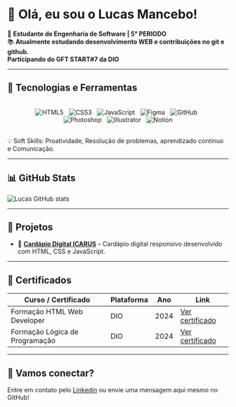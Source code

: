 # 👋 Olá, eu sou o Lucas Mancebo!

🎯 **Estudante de Engenharia de Software | 5° PERIODO**  
📚 **Atualmente estudando desenvolvimento WEB e contribuições no git e github.**  
   **Participando do GFT START#7 da DIO**  

---

## 🚀 Tecnologias e Ferramentas

<br>
<div align="center">

<span style="margin-right: 8px;">
  <img src="https://img.shields.io/badge/HTML5-e44d26?style=for-the-badge&logo=html5&logoColor=white" alt="HTML5" />
</span>

<span style="margin-right: 8px;">
  <img src="https://img.shields.io/badge/CSS3-264de4?style=for-the-badge&logo=css3&logoColor=white" alt="CSS3" />
</span>

<span style="margin-right: 8px;">
  <img src="https://img.shields.io/badge/JavaScript-f7df1e?style=for-the-badge&logo=javascript&logoColor=black" alt="JavaScript" />
</span>

<span style="margin-right: 8px;">
  <img src="https://img.shields.io/badge/Figma-a259ff?style=for-the-badge&logo=figma&logoColor=white" alt="Figma" />
</span>

<span style="margin-right: 8px;">
  <img src="https://img.shields.io/badge/GitHub-181717?style=for-the-badge&logo=github&logoColor=white" alt="GitHub" />
</span>
<br>
<span style="margin-right: 8px;">
  <img src="https://img.shields.io/badge/Photoshop-31A8FF?style=for-the-badge&logo=adobe-photoshop&logoColor=white" alt="Photoshop" />
</span>

<span style="margin-right: 8px;">
  <img src="https://img.shields.io/badge/Illustrator-ff9a00?style=for-the-badge&logo=adobe-illustrator&logoColor=white" alt="Illustrator" />
</span>

<span>
  <img src="https://img.shields.io/badge/Notion-000000?style=for-the-badge&logo=notion&logoColor=white" alt="Notion" />
</span>

</div>

<br/>

💡 Soft Skills: Proatividade, Resolução de problemas, aprendizado continuo e Comunicação.

---

## 📊 GitHub Stats

![Lucas GitHub stats](https://github-readme-stats.vercel.app/api?username=LucMancebo&show_icons=true&locale=pt-br)

---

## 📌 Projetos

- 🍔 **[Cardápio Digital ICARUS](https://github.com/LucMancebo/CARDAPIO-WEB)** – Cardápio digital responsivo desenvolvido com HTML, CSS e JavaScript.  

---

## 🏅 Certificados

| Curso / Certificado                             | Plataforma         | Ano  | Link                                                         |
|--------------------------------------------------|--------------------|------|--------------------------------------------------------------|
| Formação HTML Web Developer                       | DIO              | 2024 | [Ver certificado](https://www.dio.me/certificate/GF425QMB/share) |
| Formação Lógica de Programação                      | DIO           | 2024 | [Ver certificado](https://www.dio.me/certificate/KCRFBDC6/share)   |

---

## 🤝 Vamos conectar?

Entre em contato pelo [Linkedin](https://www.linkedin.com/in/lucas-mancebo-04b6972a5/) ou envie uma mensagem aqui mesmo no GitHub!


